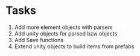 # Tasks

1. Add more element objects with parsers
2. Add unity objects for parsed bzw objects
3. Add Save functions
4. Extend unity objects to build items from prefabs
